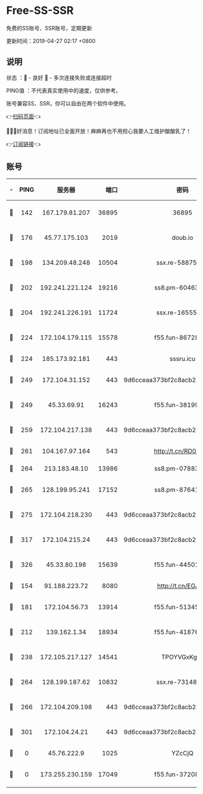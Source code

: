 # Free-SS-SSR

免费的SS账号、SSR账号，定期更新

更新时间：2019-04-27 02:17 +0800

## 说明

状态     ：🙂 - 良好 🙁 - 多次连接失败或连接超时

PING值   ：不代表真实使用中的速度，仅供参考。

账号兼容SS、SSR，你可以自由在两个软件中使用。

👉[扫码页面](https://liesauer.github.io/Free-SS-SSR/)👈

🎉🎉🎉好消息！订阅地址已全面开放！麻麻再也不用担心我要人工维护酸酸乳了！

👉[订阅链接](https://www.liesauer.net/yogurt/subscribe?ACCESS_TOKEN=DAYxR3mMaZAsaqUb)👈

## 账号

|-|PING|服务器|端口|密码|加密方式|区域|
|:----:|:----:|:-----:|-----:|:----:|:----:|:----:|
|🙂|142|167.179.81.207|36895|36895|aes-256-cfb|JP|
|🙂|176|45.77.175.103|2019|doub.io|aes-128-ctr|SG|
|🙂|198|134.209.48.248|10504|ssx.re-58875699|aes-256-cfb|US|
|🙂|202|192.241.221.124|19216|ss8.pm-60463173|aes-256-cfb|US|
|🙂|204|192.241.226.191|11724|ssx.re-16555681|aes-256-cfb|US|
|🙂|224|172.104.179.115|15578|f55.fun-86728448|aes-256-cfb|SG|
|🙂|224|185.173.92.181|443|sssru.icu|rc4-md5|RU|
|🙂|249|172.104.31.152|443|9d6cceaa373bf2c8acb22e60b6a58be6|aes-256-cfb|US|
|🙂|249|45.33.69.91|16243|f55.fun-38199341|aes-256-cfb|US|
|🙂|259|172.104.217.138|443|9d6cceaa373bf2c8acb22e60b6a58be6|aes-256-cfb|US|
|🙂|261|104.167.97.164|543|http://t.cn/RD0D7sx|rc4-md5|CA|
|🙂|264|213.183.48.10|13986|ss8.pm-07883596|rc4-md5|RU|
|🙂|265|128.199.95.241|17152|ss8.pm-87641460|aes-256-cfb|SG|
|🙂|275|172.104.218.230|443|9d6cceaa373bf2c8acb22e60b6a58be6|aes-256-cfb|US|
|🙂|317|172.104.215.24|443|9d6cceaa373bf2c8acb22e60b6a58be6|aes-256-cfb|US|
|🙂|326|45.33.80.198|15639|f55.fun-44501835|aes-256-cfb|US|
|🙂|154|91.188.223.72|8080|http://t.cn/EGJIyrl|rc4-md5|RU|
|🙂|181|172.104.56.73|13914|f55.fun-51345667|aes-256-cfb|SG|
|🙂|212|139.162.1.34|18934|f55.fun-41876955|aes-256-cfb|SG|
|🙂|238|172.105.217.127|14541|TPOYVGxKglpi|aes-256-cfb|JP|
|🙂|264|128.199.187.62|10832|ssx.re-73148859|aes-256-cfb|SG|
|🙂|266|172.104.209.198|443|9d6cceaa373bf2c8acb22e60b6a58be6|aes-256-cfb|US|
|🙂|301|172.104.24.21|443|9d6cceaa373bf2c8acb22e60b6a58be6|aes-256-cfb|US|
|🙁|0|45.76.222.9|1025|YZcCjQ|rc4-md5|JP|
|🙁|0|173.255.230.159|17049|f55.fun-37208047|aes-256-cfb|US|
